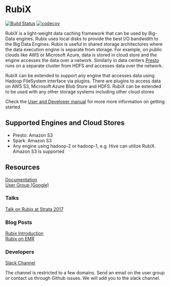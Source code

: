 # RubiX

[![Build Status](https://travis-ci.org/qubole/rubix.svg?branch=master)](https://travis-ci.org/qubole/rubix)
[![codecov](https://codecov.io/gh/TechnionYP5777/project-name/branch/master/graph/badge.svg)](https://codecov.io/gh/TechnionYP5777/rubix)


RubiX is a light-weight data caching framework that can be used by Big-Data engines. Rubix uses local disks to provide
the best I/O bandwidth to the Big Data Engines. Rubix is useful in shared storage architectures where the data 
execution engine is separate from storage. For example, on public clouds like AWS or Microsoft Azure, data is stored 
in cloud store and the engine accesses the data over a network. Similarly in data centers [Presto](https://prestodb.io) 
runs on a separate cluster from HDFS and accesses data over the network.

RubiX can be extended to support any engine that accesses data using Hadoop FileSystem interface via plugins. 
There are plugins to access data on AWS S3, Microsoft Azure Blob Store and HDFS. RubiX can be extended to be 
used with any other storage systems including other cloud stores

Check the [User and Developer manual](http://rubix.readthedocs.io/en/latest/index.html) for more more information on getting started. 

## Supported Engines and Cloud Stores

- Presto: Amazon S3  
- Spark: Amazon S3  
- Any engine using hadoop-2 or hadoop-1, e.g. Hive can utilize RubiX. Amazon S3 is supported  

## Resources
[Documentation](http://rubix.readthedocs.io/en/latest/index.html)  
[User Group (Google)](https://groups.google.com/forum/#!forum/rubix-users)

### Talks
[Talk on Rubix at Strata 2017](https://www.slideshare.net/shubhamtagra/rubix-78333181)

### Blog Posts
[Rubix Introduction](https://www.qubole.com/blog/rubix-fast-cache-access-for-big-data-analytics-on-cloud-storage/)  
[Rubix on EMR](https://www.qubole.com/blog/caching-emr-using-rubix-performance-benchmark-benefits/)


### Developers
[Slack Channel](https://join.slack.com/t/rubix-cache/signup?x=x-348094509318-348094608182)

The channel is restricted to a few domains. Send an email on the user group or contact us through Github issues.
We will add you to the slack channel.
